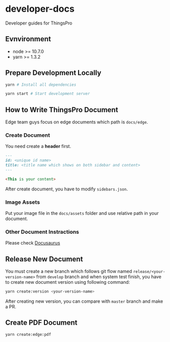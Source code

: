 # developer-docs

Developer guides for ThingsPro

## Evnvironment

- node >= 10.7.0
- yarn >= 1.3.2

## Prepare Development Locally

```sh
yarn # Install all dependencies

yarn start # Start development server
```

## How to Write ThingsPro Document

Edge team guys focus on edge documents which path is `docs/edge`.

### Create Document

You need create a **header** first.

```md
---
id: <unique id name>
title: <title name which shows on both sidebar and content>
---

<This is your content>
```

After create document, you have to modify `sidebars.json`.

### Image Assets

Put your image file in the `docs/assets` folder and use relative path in your document.

### Other Document Instractions

Please check [Docusaurus](https://docusaurus.io/docs/en/doc-markdown)

## Release New Document

You must create a new branch which follows git flow named `release/<your-version-name>` from `develop` branch and when system test finish, you have to create new document version using following command:

```sh
yarn create:version <your-version-name>
```

After creating new version, you can compare with `master` branch and make a PR.

## Create PDF Document

```sh
yarn create:edge:pdf
```

